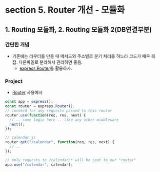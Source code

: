 # section 5. Router 개선 - 모듈화

## 1. Routing 모듈화, 2. Routing 모듈화 2(DB연결부분)

### 간단한 개념

- 기존에는 라우터를 만들 때 메서드와 주소별로 분기 처리를 하느라 코드가 매우 복잡. 다른파일로 분리해서 관리하면 좋음.
  - [express.Router](https://expressjs.com/ko/4x/api.html#express.router)를 활용하자.

### Project

- [Router](https://expressjs.com/ko/4x/api.html#router) 사용예시

```javascript
const app = express();
const router = express.Router();
// invoked for any requests passed to this router
router.use(function(req, res, next) {
  // .. some logic here .. like any other middleware
  next();
});

// calendar.js
router.get("/calendar", function(req, res, next) {
  // ..
});

// only requests to /calendar/* will be sent to our "router"
app.use("/calendar", calendar);
```
